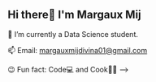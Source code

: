## Hi there👋 I'm Margaux Mij

📖 I’m currently a Data Science student.

📫 Email: margauxmijdivina01@gmail.com

😉 Fun fact: Code💻 and Cook👩‍🍳
-->
